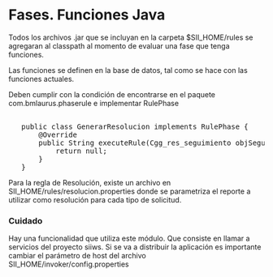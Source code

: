 # Fases. Funciones Java

Todos los archivos .jar que se incluyan en la carpeta $SII_HOME/rules se agregaran al classpath al momento de evaluar una fase que tenga funciones.

Las funciones se definen en la base de datos, tal como se hace con las funciones actuales.

Deben cumplir con la condición de encontrarse en el paquete com.bmlaurus.phaserule e implementar RulePhase

<pre>   
   public class GenerarResolucion implements RulePhase {
       @Override
       public String executeRule(Cgg_res_seguimiento objSeguimiento, Cgg_res_tramite tramite, String inUserName) {
           return null;
       }
   }
</pre>

Para la regla de Resolución, existe un archivo en SII_HOME/rules/resolucion.properties donde se parametriza el reporte a utilizar como resolución para cada tipo de solicitud.


### Cuidado
Hay una funcionalidad que utiliza este módulo. Que consiste en llamar a servicios del proyecto siiws. Si se va a distribuir 
la aplicación es importante cambiar el parámetro de host del archivo SII_HOME/invoker/config.properties